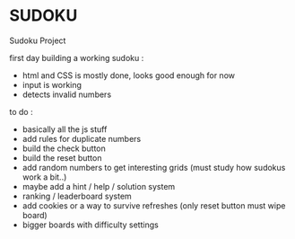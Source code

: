 # SUDOKU
Sudoku Project

first day building a working sudoku :

- html and CSS is mostly done, looks good enough for now
- input is working
- detects invalid numbers

to do : 
- basically all the js stuff
- add rules for duplicate numbers
- build the check button
- build the reset button
- add random numbers to get interesting grids (must study how sudokus work a bit..)
- maybe add a hint / help / solution system
- ranking / leaderboard system
- add cookies or a way to survive refreshes (only reset button must wipe board)
- bigger boards with difficulty settings
